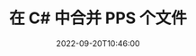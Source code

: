 ---
############################# Static ############################
layout: "auto-gen-merger"
date: 2022-09-20T10:46:00
draft: false
otherformats: ppt pptx rtf tex vdx vsdm vsdx vssm vssx vstm vstx vsx vtx xlam xls xlsb

############################# Head ############################
head_title: "在 C# 中合并 PPS 个文件 | PPS 合并"
head_description: "使用 C# .NET 文档合并 API 将多个 PPS 文件合并为一个文件。将不同文档中的特定页面或页面范围合并为单个文档。"

############################# Header ############################
title: "在 C# 中合并 PPS 个文件"
description: "将 PPS 与几行 .NET 代码结合起来。"
bg_image: "https://cms.admin.containerize.com/templates/aspose/App_Themes/V3/images/bg/header1.png"
bg_overlay: false
button:
    enable: true
    icon: "fas fa-arrow-down"
    label: "下载免费试用版"
    link: "https://downloads.groupdocs.com/merger/net"

############################# SubMenu ############################
submenu:
    enable: true

    left:
        img_alt: "GroupDocs.Merger for .NET"
        image: "https://cms.admin.containerize.com/templates/groupdocs/images/product-logos/90x90-noborder/groupdocs-merger-net.png"
        product: "GroupDocs.Merger"
        platform: ".NET"

    middle:
        button:

            # button loop
            - link: "https://apireference.groupdocs.com/merger/net"
              text: "API 参考"

            # button loop
            - link: "https://github.com/groupdocs-merger"
              text: "代码示例"

            # button loop
            - link: "https://products.groupdocs.app/merger/family"
              text: "现场演示"

            # button loop
            - link: "https://purchase.groupdocs.com/pricing/merger/net"
              text: "价钱"

    right:
        link_download: "https://downloads.groupdocs.com/merger"
        link_learn: "https://docs.groupdocs.com/merger/net"
        link_buy: "https://purchase.groupdocs.com"

############################# About ############################
about:
    enable: true
    title: "关于 GroupDocs.Merger for .NET API"
    content: |
        [GroupDocs.Merger for .NET](/zh/merger/net/) 提供了一个方便的解决方案来组合多个 PDF、Microsoft Office（Word、Excel、PowerPoint、OneNote）、OpenDocument、HTML、图像和在 .NET 应用程序中将许多其他文档合并到一个文件中。 GroupDocs.Merger 将为您节省大量精力，因为您可以合并 PPS 文档 - 无需安装任何第三方软件、桌面应用程序或插件。现在不必浪费时间手动合并文件了！ GroupDocs 的使命是提供最佳质量并简化文档处理工作流程。
        
        GroupDocs.Merger API 是需要文件合并功能的企业解决方案的正确选择。这些 API 在包括 .NET Framework, .NET Standard, .NET Core, Mono 在内的所有主要操作系统和平台上都得到了很好的支持。

############################# Steps ############################
steps:
    enable: true
    title_left: "如何合并多个 PPS 文件"
    content_left: |
        [GroupDocs.Merger for .NET](/zh/merger/net/) 通过实现一个几个简单的步骤。
        
        * 创建 **Merger** 的新实例并将源文档路径作为构造函数参数传递。
        * 调用 **Merger** 类的 **Join** 并传递第二个源文档路径。
        * 调用 **Merger** 类的 **Save** 来保存合并的文档。

    title_right: "系统要求"
    content_right: |
        所有主要平台和操作系统都支持 GroupDocs.Merger for .NET API。在执行以下代码之前，请确保您的系统上安装了以下先决条件。

        * 操作系统：Microsoft Windows、Linux、MacOS
        * 开发环境：Visual Studio, Xamarin, MonoDevelop
        * 构架: .NET Framework, .NET Standard, .NET Core, Mono
        * 从 [NuGet](https://www.nuget.org/packages/groupdocs.merger) 下载最新版本的 GroupDocs.Merger for .NET
         
    code: |
     {{% merger/additional-styles %}}
     {{< merger/code-merger title="如何使用 C# 示例代码组合 PPS 文件">}}

        ```csharp    
        // 使用 GroupDocs.Merger API 合并 PPS 文件
        // 使用输入 PPS 文档实例化合并
        using (Merger merger = new Merger("input1.pps"))
          {
            // 调用 Merger 类实例的 Join 方法并传递第二个源文档路径
            merger.Join("input2.pps");
    
            // 调用 Merger 类实例的 Save 方法保存合并文档
            merger.Save("merged-file.pps");
          }
        ```
     {{< /merger/code-merger >}}

############################# Demos ############################
demos:
    enable: true
    title: "现场演示 - 组合文档的在线应用程序"
    content: |
       访问 [GroupDocs.Merger 现场演示](https://products.groupdocs.app/merger/family) 网站，立即合并多个 PPS 文件。
       现场演示具有以下好处。
        
############################# About Formats ############################
about_formats:
    enable: true

############################# More Formats ############################
more_formats:
    enable: true
    title: "合并其他文档格式"
    content: |
        .NET 文件格式和图像的文档合并 API。将一些流行的文档格式组合在一起，如下所述。

############################# Back to top ###############################
back_to_top:
    enable: true
---
